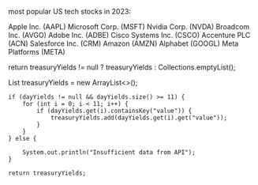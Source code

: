 most popular US tech stocks in 2023:


Apple Inc. (AAPL)
Microsoft Corp. (MSFT)
Nvidia Corp. (NVDA)
Broadcom Inc. (AVGO)
Adobe Inc. (ADBE)
Cisco Systems Inc. (CSCO)
Accenture PLC (ACN)
Salesforce Inc. (CRM)
Amazon (AMZN)
Alphabet (GOOGL)
Meta Platforms (META)


return treasuryYields != null ? treasuryYields : Collections.emptyList();

List<String> treasuryYields = new ArrayList<>();

    if (dayYields != null && dayYields.size() >= 11) {
        for (int i = 0; i < 11; i++) {
            if (dayYields.get(i).containsKey("value")) {
                treasuryYields.add(dayYields.get(i).get("value"));
            }
        }
    } else {
        
        System.out.println("Insufficient data from API");
    }

    return treasuryYields;
